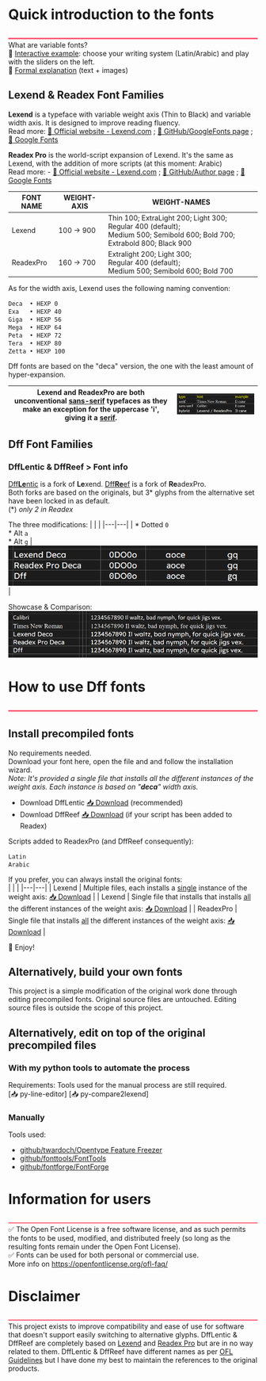 # Quick introduction to the fonts
![Purple line](/DffAssets/imgs-for-docs/svg--900x05--c--ff5975.svg)<br>
What are variable fonts? <br>
     🔗 [Interactive example](https://fonts.google.com/specimen/Readex+Pro/tester): choose your writing system (Latin/Arabic) and play with the sliders on the left.<br>
     🔗 [Formal explanation](https://fonts.google.com/knowledge/introducing_type/introducing_variable_fonts) (text + images)

## Lexend & Readex Font Families
**Lexend** is a typeface with variable weight axis (Thin to Black) and variable width axis. It is designed to improve reading fluency. <br>
Read more: [🔗 Official website - Lexend.com](https://www.lexend.com/) ; [🔗 GitHub/GoogleFonts page](https://github.com/googlefonts/lexend) ; [🔗 Google Fonts](https://fonts.google.com/specimen/Lexend)

**Readex Pro** is the world-script expansion of Lexend. It's the same as Lexend, with the addition of more scripts (at this moment: Arabic) <br>
Read more: - [🔗 Official website - Lexend.com](https://www.lexend.com/) ; [🔗 GitHub/Author page](https://github.com/ThomasJockin/readexpro) ; [🔗 Google Fonts](https://fonts.google.com/specimen/Readex+Pro)

| FONT NAME | WEIGHT-AXIS | WEIGHT-NAMES | 
|---|---|---|
| Lexend | 100 → 900 | Thin 100; ExtraLight 200; Light 300; <br>Regular 400 (default);<br>Medium 500; Semibold 600; Bold 700; Extrabold 800; Black 900 |
| ReadexPro | 160 → 700 | Extralight 200; Light 300; <br>Regular 400 (default); <br>Medium 500; Semibold 600; Bold 700 |

As for the width axis, Lexend uses the following naming convention: <br>
```
Deca  • HEXP 0
Exa   • HEXP 40
Giga  • HEXP 56
Mega  • HEXP 64
Peta  • HEXP 72
Tera  • HEXP 80
Zetta • HEXP 100
```
Dff fonts are based on the "deca" version, the one with the least amount of hyper-expansion. <br>

| Lexend and ReadexPro are both unconventional [sans-serif](https://en.wikipedia.org/wiki/Sans-serif) typefaces as they make an exception for the uppercase 'i', giving it a [serif](https://en.wikipedia.org/wiki/Serif). | ![Serif explanation](/DffAssets/images/serif-explanation.png) |
|---|---|

## Dff Font Families
### DffLentic & DffReef > Font info
[Dff**Le**ntic](https://github.com/horseDeveloper/DffLentic) is a fork of **Le**xend. [Dff**Re**ef](https://github.com/horseDeveloper/DffReef) is a fork of **Re**adexPro. <br>
Both forks are based on the originals, but 3* glyphs from the alternative set have been locked in as default. <br>
(*) _only 2 in Readex_

The three modifications:
| | |
|---|---|
| * Dotted `0`<br>* Alt `a`<br>* Alt `g` | ![Differences between Lexend and Dff](/DffAssets/images/Lexend-Readex-Dff-differences.png) |

Showcase & Comparison:
![Full comparison](/DffAssets/images/full-comparison.png)


# How to use Dff fonts
![Purple line](/DffAssets/imgs-for-docs/svg--900x05--c--ff5975.svg)<br>
## Install precompiled fonts
No requirements needed. <br>
Download your font here, open the file and and follow the installation wizard. <br>
_Note: It's provided a single file that installs all the different instances of the weight axis. Each instance is based on "**deca**" width axis._
  * Download DffLentic [📥 Download](https://github.com/horseDeveloper/DffLentic/tree/main/DffFonts) (recommended) <br>
  * Download DffReef [📥 Download](https://github.com/horseDeveloper/DffReef/tree/master/DffFonts) (if your script has been added to Readex)

Scripts added to ReadexPro (and DffReef consequently): 
```
Latin
Arabic
```

If you prefer, you can always install the original fonts:<br>
| | |
|---|---|
| Lexend | Multiple files, each installs a <ins>single</ins> instance of the weight axis: [📥 Download](https://github.com/googlefonts/lexend/tree/main/fonts) |
| Lexend | Single file that installs that installs <ins>all</ins> the different instances of the weight axis: [📥 Download](https://github.com/googlefonts/lexend/tree/main/fonts/lexend/variable) |
| ReadexPro | Single file that installs <ins>all</ins> the different instances of the weight axis: [📥 Download](https://github.com/ThomasJockin/readexpro/tree/master/fonts/variable) |

🎉 Enjoy!

## Alternatively, build your own fonts
This project is a simple modification of the original work done through editing precompiled fonts. Original source files are untouched. Editing source files is outside the scope of this project.

## Alternatively, edit on top of the original precompiled files
### With my python tools to automate the process
Requirements: Tools used for the manual process are still required.<br>
[📥 py-line-editor]
[📥 py-compare2lexend]

### Manually
Tools used:
* [github/twardoch/Opentype Feature Freezer](https://github.com/twardoch/fonttools-opentype-feature-freezer)
* [github/fonttools/FontTools](https://github.com/fonttools/fonttools)
* [github/fontforge/FontForge](https://github.com/fontforge/fontforge)

# Information for users
![Purple line](/DffAssets/imgs-for-docs/svg--900x05--c--ff5975.svg)<br>
✅ The Open Font License is a free software license, and as such permits the fonts to be used, modified, and distributed freely (so long as the resulting fonts remain under the Open Font License).<br>
✅ Fonts can be used for both personal or commercial use.<br>
More info on https://openfontlicense.org/ofl-faq/

# Disclaimer
![Purple line](/DffAssets/imgs-for-docs/svg--900x05--c--ff5975.svg)<br>
This project exists to improve compatibility and ease of use for software that doesn't support easily switching to alternative glyphs. DffLentic & DffReef are completely based on [Lexend](https://www.lexend.com/) and [Readex Pro](https://github.com/ThomasJockin/readexpro) but are in no way related to them. DffLentic & DffReef have different names as per [OFL Guidelines](https://openfontlicense.org/how-to-modify-ofl-fonts/) but I have done my best to maintain the references to the original products.
